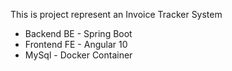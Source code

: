 This is project represent an Invoice Tracker System
* Backend BE - Spring Boot 
* Frontend FE - Angular 10
* MySql - Docker Container

